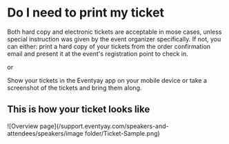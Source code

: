 # Do I need to print my ticket

Both hard copy and electronic tickets are acceptable in mose cases, unless special instruction was given by the event organizer specifically. If not, you can either:
print a hard copy of your tickets from the order confirmation email and present it at the event's registration point to check in.

or

Show your tickets in the Eventyay app on your mobile device or take a screenshot of the tickets and bring them along.

## This is how your ticket looks like


![Overview page](/support.eventyay.com/speakers-and-attendees/speakers/image folder/Ticket-Sample.png) 
